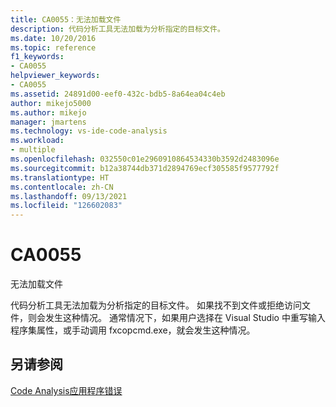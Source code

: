```yaml
---
title: CA0055：无法加载文件
description: 代码分析工具无法加载为分析指定的目标文件。
ms.date: 10/20/2016
ms.topic: reference
f1_keywords:
- CA0055
helpviewer_keywords:
- CA0055
ms.assetid: 24891d00-eef0-432c-bdb5-8a64ea04c4eb
author: mikejo5000
ms.author: mikejo
manager: jmartens
ms.technology: vs-ide-code-analysis
ms.workload:
- multiple
ms.openlocfilehash: 032550c01e2960910864534330b3592d2483096e
ms.sourcegitcommit: b12a38744db371d2894769ecf305585f9577792f
ms.translationtype: HT
ms.contentlocale: zh-CN
ms.lasthandoff: 09/13/2021
ms.locfileid: "126602083"
---
```

# <a name="ca0055"></a>CA0055

无法加载文件

代码分析工具无法加载为分析指定的目标文件。 如果找不到文件或拒绝访问文件，则会发生这种情况。 通常情况下，如果用户选择在 Visual Studio 中重写输入程序集属性，或手动调用 fxcopcmd.exe，就会发生这种情况。

## <a name="see-also"></a>另请参阅
[Code Analysis应用程序错误](../code-quality/code-analysis-application-errors.md)
